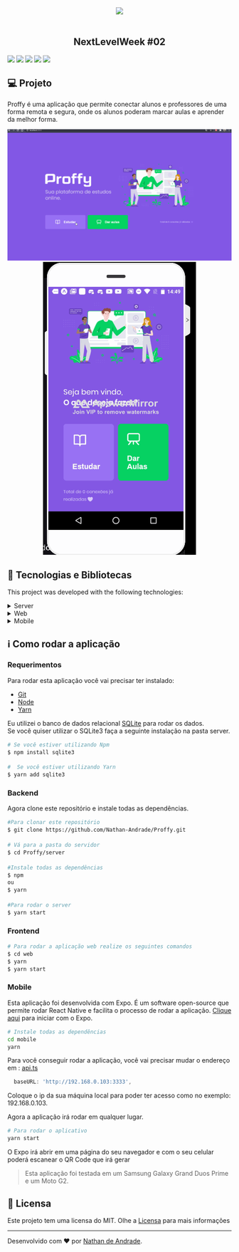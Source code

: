 <div align="center">
    <img src="https://res.cloudinary.com/stefanosaffran/image/upload/v1596482182/Omnistack/ykcfotyon6sacurdvht3.svg" width="300px"/>
</div>

<br />

<h2 align="center">
    NextLevelWeek #02 
</h2>

  ![](https://img.shields.io/github/languages/count/Nathan-Andrade/Proffy?color=%238257e5) ![](https://img.shields.io/github/languages/top/Nathan-andrade/Proffy?color=%238257e5) ![](https://img.shields.io/github/repo-size/Nathan-Andrade/Proffy?color=%238257e5) ![](https://img.shields.io/npm/l/packge?color=%238257e5) ![](https://img.shields.io/github/last-commit/Nathan-Andrade/Proffy?color=%238257e5) 

<p align="center">
  
</p>


## :computer: Projeto

 Proffy é uma aplicação que permite conectar alunos e professores de uma forma remota e segura, onde os alunos poderam marcar aulas e aprender da melhor forma.

 <p align="center">
  <img src="https://github.com/Nathan-Andrade/Proffy/blob/master/github/gifDaAplica%C3%A7%C3%A3oWithResponsive.gif?raw=true" >
  <img src="https://github.com/Nathan-Andrade/Proffy/blob/master/github/gifDaAplica%C3%A7%C3%A3oWithResponsiveMobile.gif?raw=true" >
</p>

 ## :rocket: Tecnologias e Bibliotecas

This project was developed with the following technologies:

<details>
  <summary>Server</summary>

-   [Node.js](https://nodejs.org/)
-   [Express](https://expressjs.com/)
-   [Typescript](https://www.typescriptlang.org/)
-   [TS-Node-Dev](https://www.npmjs.com/package/ts-node-dev)
-   [Cors](https://www.npmjs.com/package/cors)
-   [ESLint](https://eslint.org/)
-   [Prettier](https://prettier.io/)
-   [VS Code](https://code.visualstudio.com/)

</details>

<details>
  <summary>Web</summary>

-   [React](https://pt-br.reactjs.org/)
-   [Typescript](https://www.typescriptlang.org/)
-   [@unform](https://unform.dev/)
-   [Styled Components](https://styled-components.com/)
-   [Context API](https://reactjs.org/docs/context.html)
-   [React-toggle](https://github.com/aaronshaf/react-toggle)
-   [Axios](https://www.npmjs.com/package/axios)
-   [React Icons](https://react-icons.netlify.com/#/)
-   [Prettier](https://prettier.io/)
-   [VS Code](https://code.visualstudio.com/)

</details>

<details>
  <summary>Mobile</summary>

-   [React](https://pt-br.reactjs.org/)
-   [React Native](https://reactnative.dev/)
-   [Expo](https://expo.io/learn)
-   [Styled Components](https://styled-components.com/)
-   [Typescript](https://www.typescriptlang.org/)
-   [React Navigation](https://reactnavigation.org/)
-   [Axios](https://www.npmjs.com/package/axios)
-   [Expo Google Fonts](https://github.com/expo/google-fonts)
-   [React Native Appearance](https://github.com/expo/react-native-appearance)
-   [Prettier](https://prettier.io/)
-   [VS Code](https://code.visualstudio.com/)

</details>

## :information_source: Como rodar a aplicação

### Requerimentos

Para rodar esta aplicação você vai precisar ter instalado:
* [Git](https://git-scm.com)
* [Node](https://nodejs.org/)
* [Yarn](https://yarnpkg.com/) 

Eu utilizei o banco de dados relacional [SQLite](https://www.npmjs.com/package/sqlite) para rodar os dados.
<br>
Se você quiser utilizar o SQLite3 faça a seguinte instalação na pasta server.

```bash
# Se você estiver utilizando Npm
$ npm install sqlite3

#  Se você estiver utilizando Yarn
$ yarn add sqlite3

```
### Backend

Agora clone este repositório e instale todas as dependências.
```bash
#Para clonar este repositório
$ git clone https://github.com/Nathan-Andrade/Proffy.git

# Vá para a pasta do servidor
$ cd Proffy/server

#Instale todas as dependências
$ npm 
ou
$ yarn 

#Para rodar o server
$ yarn start

```


### Frontend

```bash
# Para rodar a aplicação web realize os seguintes comandos
$ cd web
$ yarn
$ yarn start
```

### Mobile

Esta aplicação foi desenvolvida com Expo. É um software open-source que permite rodar React Native e facilita o processo de rodar a aplicação. [Clique aqui](https://expo.io/learn) para iniciar com o Expo.

```bash
# Instale todas as dependências
cd mobile
yarn
```

Para você conseguir rodar a aplicação, você vai precisar mudar o endereço em :
[api.ts](https://github.com/Nathan-Andrade/Proffy/blob/master/mobile/src/services/api.ts)
```javascript
  baseURL: 'http://192.168.0.103:3333',
```
Coloque o ip da sua máquina local para poder ter acesso como no exemplo: 192.168.0.103.

Agora a aplicação irá rodar em qualquer lugar.

```bash
# Para rodar o aplicativo
yarn start
```

O Expo irá abrir em uma página do seu navegador e com o seu celular poderá escanear o QR Code que irá gerar

> Esta aplicação foi testada em um Samsung Galaxy Grand Duos Prime  e um Moto G2.

## :memo: Licensa

Este projeto tem uma licensa do MIT. Olhe a [Licensa](https://github.com/Nathan-Andrade/Proffy/blob/master/LICENSE) para mais informações

---

Desenvolvido com ❤️ por <a href="https://www.linkedin.com/in/nathan-a-1b9436124/">Nathan de Andrade</a>.
